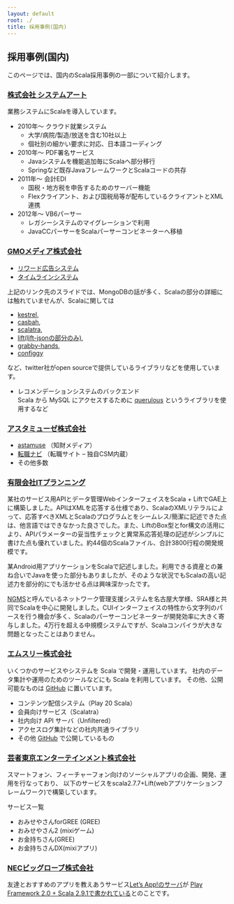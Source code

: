 ```yaml
---
layout: default
root: ./
title: 採用事例(国内)
---
```


## 採用事例(国内)

このページでは、国内のScala採用事例の一部について紹介します。

### [株式会社 システムアート](http://www.sysart.jp/)

業務システムにScalaを導入しています。

* 2010年～ クラウド就業システム
	* 大学/病院/製造/放送を含む10社以上
	* 個社別の細かい要求に対応、日本語コーディング
* 2010年～ PDF署名サービス
	* Javaシステムを機能追加毎にScalaへ部分移行
	* Springなど既存JavaフレームワークとScalaコードの共存
* 2011年～ 会計EDI
	* 国税・地方税を申告するためのサーバー機能
	* Flexクライアント、および国税局等が配布しているクライアントとXML連携
* 2012年～ VB6パーサー
	* レガシーシステムのマイグレーションで利用
	* JavaCCパーサーをScalaパーサーコンビネーターへ移植

### [GMOメディア株式会社](http://www.gmo-media.jp/)

* [リワード広告システム](https://docs.google.com/leaf?id=0B3gzkyf0Dd_5M2QzMGRkOTUtYTJlNC00YWZhLTg4ODgtOTlmYTg1M2NiNWU3)
* [タイムラインシステム](http://www.slideshare.net/hitoasa/mongodb-13561725)

上記のリンク先のスライドでは、MongoDBの話が多く、Scalaの部分の詳細には触れていませんが、Scalaに関しては

* [kestrel](https://github.com/robey/kestrel),
* [casbah](https://github.com/mongodb/casbah),
* [scalatra](https://github.com/scalatra/scalatra),
* [lift(lift-jsonの部分のみ)](https://github.com/lift/framework),
* [grabby-hands](https://github.com/twitter/grabby-hands),
* [configgy](https://github.com/robey/configgy)

など、twitter社がopen sourceで提供しているライブラリなどを使用しています。

* レコメンデーションシステムのバックエンド  
Scala から MySQL にアクセスするために [querulous](http://github.com/twitter/querulous) というライブラリを使用するなど

### [アスタミューゼ株式会社](http://www.astamuse.co.jp/)

* [astamuse](http://astamuse.com/) （知財メディア）
* [転職ナビ](http://robots-job.com/) （転職サイト – 独自CSM内蔵）
* その他多数

### [有限会社ITプランニング](http://www.itpl.co.jp/)

某社のサービス用APIとデータ管理WebインターフェイスをScala + LiftでGAE上に構築しました。APIはXMLを応答する仕様であり、ScalaのXMLリテラルによって、応答すべきXMLとScalaのプログラムとをシームレス/簡潔に記述できた点は、他言語ではできなかった良さでした。また、LiftのBox型とfor構文の活用により、APIパラメーターの妥当性チェックと異常系応答処理の記述がシンプルに書けた点も優れていました。約44個のScalaファイル、合計3800行程の開発規模です。

某Android用アプリケーションをScalaで記述しました。利用できる資産との兼ね合いでJavaを使った部分もありましたが、そのような状況でもScalaの高い記述力を部分的にでも活かせる点は興味深かったです。

[NGMS](http://sourceforge.jp/projects/ngms/)と呼んでいるネットワーク管理支援システムを名古屋大学様、SRA様と共同でScalaを中心に開発しました。CUIインターフェイスの特性から文字列のパースを行う機会が多く、Scalaのパーサーコンビネーターが開発効率に大きく寄与しました。4万行を超える中規模システムですが、Scalaコンパイラが大きな問題となったことはありません。

### [エムスリー株式会社](http://corporate.m3.com/)

いくつかのサービスやシステムを Scala で開発・運用しています。
社内のデータ集計や運用のためのツールなどにも Scala を利用しています。
その他、公開可能なものは [GitHub](https://github.com/m3dev) に置いています。

* コンテンツ配信システム（Play 20 Scala）
* 会員向けサービス（Scalatra）
* 社内向け API サーバ（Unfiltered）
* アクセスログ集計などの社内共通ライブラリ
* その他 [GitHub](https://github.com/m3dev) で公開しているもの

### [芸者東京エンターテインメント株式会社](http://www.geishatokyo.com/)

スマートフォン、フィーチャーフォン向けのソーシャルアプリの企画、開発、運用を行なっており、
以下のサービスをscala2.7.7+Lift(webアプリケーションフレームワーク)で構築しています。

サービス一覧

* おみせやさんforGREE (GREE)
* おみせやさん2 (mixiゲーム)
* お金持ちさん(GREE)
* お金持ちさんDX(mixiアプリ)

### [NECビッグローブ株式会社](http://www.biglobe.ne.jp/)

友達とおすすめのアプリを教えあうサービス[Let’s App!のサーバ](http://letsapp.jp/)が
[Play Framework 2.0 + Scala 2.9.1で書かれている](http://engineer.biglobe.ne.jp/201207/article_1.html)とのことです。
